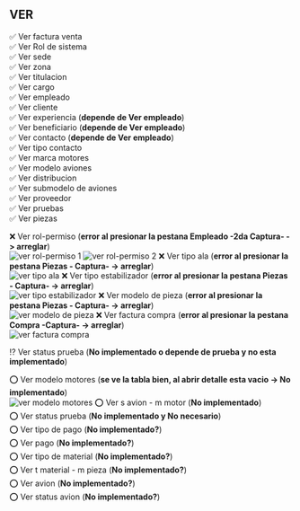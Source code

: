 ## VER

:white_check_mark: Ver factura venta <br>
:white_check_mark: Ver Rol de sistema <br>
:white_check_mark: Ver sede <br>
:white_check_mark: Ver zona <br>
:white_check_mark: Ver titulacion <br>
:white_check_mark: Ver cargo <br>
:white_check_mark: Ver empleado <br>
:white_check_mark: Ver cliente <br>
:white_check_mark: Ver experiencia (**depende de Ver empleado**)<br>
:white_check_mark: Ver beneficiario (**depende de Ver empleado**)<br>
:white_check_mark: Ver contacto (**depende de Ver empleado**)<br>
:white_check_mark: Ver tipo contacto<br>
:white_check_mark: Ver marca motores<br>
:white_check_mark: Ver modelo aviones<br>
:white_check_mark: Ver distribucion<br>
:white_check_mark: Ver submodelo de aviones<br>
:white_check_mark: Ver proveedor<br>
:white_check_mark: Ver pruebas<br>
:white_check_mark: Ver piezas<br>


:x: Ver rol-permiso (**error al presionar la pestana Empleado -2da Captura- -> arreglar**) <br>
![ver rol-permiso 1](https://image.prntscr.com/image/9cAvJnpFRTaeJxe-I369mw.png)
![ver rol-permiso 2](https://image.prntscr.com/image/8uZGdou7RgaxOUuZYQ6_6w.png)
:x: Ver tipo ala (**error al presionar la pestana Piezas - Captura- -> arreglar**) <br>
![ver tipo ala](https://image.prntscr.com/image/LVzIIwy3QNyFEUY2yWrpsA.png)
:x: Ver tipo estabilizador (**error al presionar la pestana Piezas - Captura- -> arreglar**) <br>
![ver tipo estabilizador](https://image.prntscr.com/image/sV4zj_wLRfO8o9pArIy-WQ.png)
:x: Ver modelo de pieza (**error al presionar la pestana Piezas - Captura- -> arreglar**) <br>
![ver modelo de pieza](https://image.prntscr.com/image/Y65sPrOtSJ_1c1-IDUECag.png)
:x: Ver factura compra (**error al presionar la pestana Compra -Captura- -> arreglar**) <br>
![ver factura compra](https://image.prntscr.com/image/79mhcOiJQqOydu-YQaQQJA.png)

:interrobang: Ver status prueba (**No implementado o depende de prueba y no esta implementado**)<br>

:o: Ver modelo motores (**se ve la tabla bien, al abrir detalle esta vacio -> No implementado**)<br>
![ver modelo motores](https://image.prntscr.com/image/epUE871iRWWTjgMkMnLg8g.png)
:o: Ver s avion - m motor (**No implementado**)<br>
:o: Ver status prueba (**No implementado y No necesario**)<br>
:o: Ver tipo de pago (**No implementado?**)<br>
:o: Ver pago (**No implementado?**)<br>
:o: Ver tipo de material (**No implementado?**)<br>
:o: Ver t material - m pieza (**No implementado?**)<br>
:o: Ver avion (**No implementado?**)<br>
:o: Ver status avion (**No implementado?**)<br>

